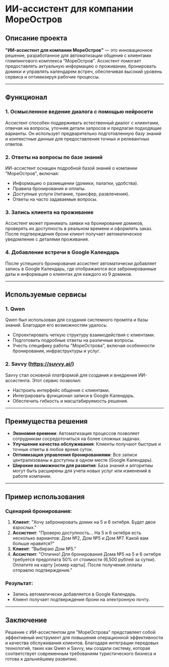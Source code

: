 # ИИ-ассистент для компании МореОстров

## Описание проекта

**"ИИ-ассистент для компании МореОстров"** — это инновационное решение, разработанное для автоматизации общения с клиентами глэмпингового комплекса "МореОстров". Ассистент помогает предоставлять актуальную информацию о проживании, бронировать домики и управлять календарем встреч, обеспечивая высокий уровень сервиса и оптимизируя рабочие процессы.

---

## Функционал

### 1. Осмысленное ведение диалога с помощью нейросети
Ассистент способен поддерживать естественный диалог с клиентами, отвечая на вопросы, уточняя детали запросов и предлагая подходящие варианты. Он использует предварительно подготовленную базу знаний и контекстные данные для предоставления точных и релевантных ответов.

### 2. Ответы на вопросы по базе знаний
ИИ-ассистент оснащен подробной базой знаний о компании "МореОстров", включая:
- Информацию о размещении (домики, палатки, удобства).
- Правила бронирования и оплаты.
- Доступные услуги (питание, трансфер, развлечения).
- Ответы на часто задаваемые вопросы.

### 3. Запись клиента на проживание
Ассистент может принимать заявки на бронирование домиков, проверять их доступность в реальном времени и оформлять заказ. После подтверждения брони клиент получает автоматическое уведомление с деталями проживания.

### 4. Добавление встречи в Google Календарь
После успешного бронирования ассистент автоматически добавляет запись в Google Календарь, где отображаются все забронированные даты и информация о клиентах для каждого из 9 домиков.

---

## Используемые сервисы

### 1. **Qwen**
Qwen был использован для создания системного промпта и базы знаний. Благодаря его возможностям удалось:
- Спроектировать четкую структуру взаимодействия с клиентами.
- Подготовить подробные ответы на различные вопросы.
- Учесть специфику работы "МореОстрова", включая особенности бронирования, инфраструктуры и услуг.

### 2. **Savvy (https://suvvy.ai/)**
Savvy стал основной платформой для создания и внедрения ИИ-ассистента. Этот сервис позволил:
- Настроить интерфейс общения с клиентами.
- Интегрировать функционал записи в Google Календарь.
- Обеспечить гибкость и масштабируемость решения.

---

## Преимущества решения

- **Экономия времени**: Автоматизация процессов позволяет сотрудникам сосредоточиться на более сложных задачах.
- **Улучшение качества обслуживания**: Клиенты получают быстрые и точные ответы в любое время суток.
- **Оптимизация управления бронированиями**: Все записи централизованы и доступны в одном месте (Google Календарь).
- **Широкие возможности для развития**: База знаний и алгоритмы могут быть расширены для учета новых услуг или изменений в работе компании.

---

## Пример использования

### Сценарий бронирования:
1. **Клиент**: "Хочу забронировать домик на 5 и 6 октября. Будет двое взрослых."
2. **Ассистент**: "Проверю доступность... На 5 и 6 октября есть несколько вариантов: Дом №2, Дом №5 и Дом №7. Какой вам больше нравится?"
3. **Клиент**: "Выбираю Дом №5."
4. **Ассистент**: "Отлично! Для бронирования Дома №5 на 5 и 6 октября требуется предоплата 50% от стоимости (6,500 рублей за сутки). Оплатите на карту [номер карты]. После получения оплаты отправлю подтверждение."

### Результат:
- Запись автоматически добавляется в Google Календарь.
- Клиент получает подтверждение брони на электронную почту.

---

## Заключение

Решение с ИИ-ассистентом для "МореОстрова" представляет собой эффективный инструмент для повышения операционной эффективности и качества обслуживания клиентов. Благодаря интеграции передовых технологий, таких как Qwen и Savvy, мы создали систему, которая соответствует современным требованиям туристического бизнеса и готова к дальнейшему развитию.

